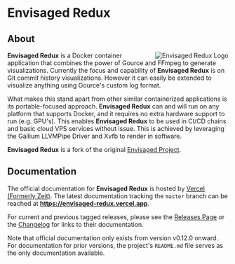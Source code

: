 # Envisaged Redux

## About

<img style="float: right;" align="right" src="https://envisaged-redux.vercel.app/resources/envisaged_redux_logo.png" alt="Envisaged Redux Logo">

**Envisaged Redux** is a Docker container application that combines the power of Gource and FFmpeg to generate visualizations. Currently the focus and capability of **Envisaged Redux** is on Git commit history visualizations. However it can easily be extended to visualize anything using Gource's custom log format.

What makes this stand apart from other similar containerized applications is its portable-focused approach. **Envisaged Redux** can and will run on any platform that supports Docker, and it requires no extra hardware support to run (e.g. GPU's). This enables **Envisaged Redux** to be used in CI/CD chains and basic cloud VPS services without issue. This is achieved by leveraging the Gallium LLVMPipe Driver and Xvfb to render in software.

**Envisaged Redux** is a fork of the original [Envisaged Project](https://github.com/utensils/Envisaged).

## Documentation

The official documentation for **Envisaged Redux** is hosted by [Vercel (Formerly Zeit)](https://vercel.com/). 
The latest documentation tracking the `master` branch can be reached at **https://envisaged-redux.vercel.app**.

For current and previous tagged releases, please see the [Releases Page](https://gitlab.com/Cartoonman/Envisaged-Redux/-/releases) or the [Changelog](CHANGELOG.md) for links to their documentation.

Note that official documentation only exists from version v0.12.0 onward. 
For documentation for prior versions, the project's `README.md` file serves as the only documentation available. 